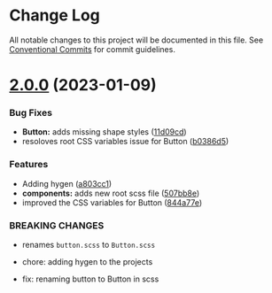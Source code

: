 # Change Log

All notable changes to this project will be documented in this file. See
[Conventional Commits](https://conventionalcommits.org) for commit guidelines.

# [2.0.0](https://github.com/primodesignsystem/primo/compare/@primo/components@1.0.1...@primo/components@2.0.0) (2023-01-09)

### Bug Fixes

- **Button:** adds missing shape styles
  ([11d09cd](https://github.com/primodesignsystem/primo/commit/11d09cdf6047bfeb1d7a9a5d8b23816d4fb1db1f))
- resoloves root CSS variables issue for Button
  ([b0386d5](https://github.com/primodesignsystem/primo/commit/b0386d542d82f5bd6b028371dc90910f7f343154))

### Features

- Adding hygen ([a803cc1](https://github.com/primodesignsystem/primo/commit/a803cc1c3bf529fa2c51fbee7d5150d0fd3e0c38))
- **components:** adds new root scss file
  ([507bb8e](https://github.com/primodesignsystem/primo/commit/507bb8ed829d025189a18b2af10026369c91113b))
- improved the CSS variables for Button
  ([844a77e](https://github.com/primodesignsystem/primo/commit/844a77e813f15541c5d19d30b70ce8a7de8f88e3))

### BREAKING CHANGES

- renames `button.scss` to `Button.scss`

- chore: adding hygen to the projects

- fix: renaming button to Button in scss
